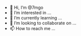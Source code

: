 - 👋 Hi, I’m @7mgo
- 👀 I’m interested in ...
- 🌱 I’m currently learning ...
- 💞️ I’m looking to collaborate on ...
- 📫 How to reach me ...

<!---
7mgo/7mgo is a ✨ special ✨ repository because its `README.md` (this file) appears on your GitHub profile.
You can click the Preview link to take a look at your changes.
--->
